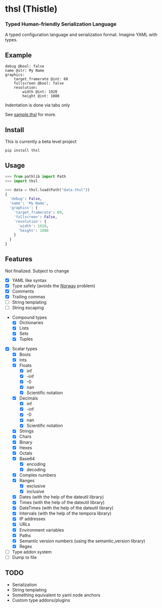 # thsl (Thistle)
### Typed Human-friendly Serialization Language
A typed configuration language and serialization format. Imagine YAML with types.

## Example
```
debug @bool: false
name @str: My Name
graphics:
	target_framerate @int: 60
	fullscreen @bool: false
	resolution:
		width @int: 1920
		height @int: 1080
```

Indentation is done via tabs only

See [sample.thsl](https://github.com/Ayehavgunne/thsl/blob/main/sample.thsl) for more.

## Install
This is currently a beta level project

```commandline
pip install thsl
```

## Usage
```python
>>> from pathlib import Path
>>> import thsl

>>> data = thsl.load(Path("data.thsl"))
{
  'debug': False,
  'name': 'My Name',
  'graphics': {
    'target_framerate': 60,
    'fullscreen': False,
    'resolution': {
      'width': 1920,
      'height': 1080
    }
  }
}
```

## Features
Not finalized. Subject to change

- [x] YAML like syntax
- [x] Type safety (avoids the
[Norway](https://hitchdev.com/strictyaml/why/implicit-typing-removed/) problem)
- [x] Comments
- [x] Trailing commas
- [ ] String templating
- [ ] String escaping
- Compound types
  - [x] Dictionaries
  - [x] Lists
  - [x] Sets
  - [x] Tuples
- [x] Scalar types
  - [x] Bools
  - [x] Ints
  - [x] Floats
    - [x] inf
    - [x] -inf
    - [x] -0
    - [x] nan
    - [x] Scientific notation
  - [x] Decimals
    - [x] inf
    - [x] -inf
    - [x] -0
    - [x] nan
    - [x] Scientific notation
  - [x] Strings
  - [x] Chars
  - [x] Binary
  - [x] Hexes
  - [x] Octals
  - [x] Base64
    - [x] encoding
    - [x] decoding
  - [x] Complex numbers
  - [x] Ranges
    - [x] exclusive
    - [x] inclusive
  - [x] Dates (with the help of the dateutil library)
  - [x] Times (with the help of the dateutil library)
  - [x] DateTimes (with the help of the dateutil library)
  - [x] Intervals (with the help of the tempora library)
  - [x] IP addresses
  - [x] URLs
  - [x] Environment variables
  - [x] Paths
  - [x] Semantic version numbers (using the semantic_version library)
  - [x] Regex
- [ ] Type addon system
- [ ] Dump to file

## TODO
- Serialization
- String templating
- Something equivalent to yaml node anchors
- Custom type addons/plugins

